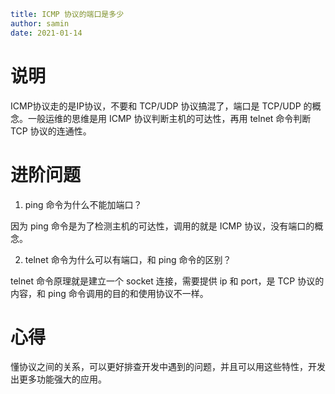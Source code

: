 ```yaml
title: ICMP 协议的端口是多少
author: samin
date: 2021-01-14
```

# 说明

ICMP协议走的是IP协议，不要和 TCP/UDP 协议搞混了，端口是 TCP/UDP 的概念。一般运维的思维是用 ICMP 协议判断主机的可达性，再用 telnet 命令判断 TCP 协议的连通性。

# 进阶问题

1. ping 命令为什么不能加端口？

因为 ping 命令是为了检测主机的可达性，调用的就是 ICMP 协议，没有端口的概念。

2. telnet 命令为什么可以有端口，和 ping 命令的区别？

telnet 命令原理就是建立一个 socket 连接，需要提供 ip 和 port，是 TCP 协议的内容，和 ping 命令调用的目的和使用协议不一样。

# 心得

懂协议之间的关系，可以更好排查开发中遇到的问题，并且可以用这些特性，开发出更多功能强大的应用。
